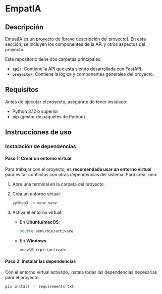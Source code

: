 # EmpatIA

## Descripción
EmpatIA es un proyecto de [breve descripción del proyecto]. En esta sección, se incluyen los componentes de la API y otros aspectos del proyecto.

Este repositorio tiene dos carpetas principales:

- **`api/`**: Contiene la API que está siendo desarrollada con FastAPI.
- **`proyecto/`**: Contiene la lógica y componentes generales del proyecto.

## Requisitos
Antes de ejecutar el proyecto, asegúrate de tener instalado:

- Python 3.12 o superior
- pip (gestor de paquetes de Python)

## Instrucciones de uso

### Instalación de dependencias

#### Paso 1: Crear un entorno virtual

Para trabajar con el proyecto, es **recomendado usar un entorno virtual** para evitar conflictos con otras dependencias del sistema. Para crear uno:

1. Abre una terminal en la carpeta del proyecto.
2. Crea un entorno virtual:

    ```bash
    python3 -m venv venv
    ```

3. Activa el entorno virtual:
   
   - En **Ubuntu/macOS**:

     ```bash
     source venv/bin/activate
     ```

   - En **Windows**:

     ```bash
     venv\Scripts\activate
     ```

#### Paso 2: Instalar las dependencias

Con el entorno virtual activado, instala todas las dependencias necesarias para el proyecto:

```bash
pip install -r requirements.txt
